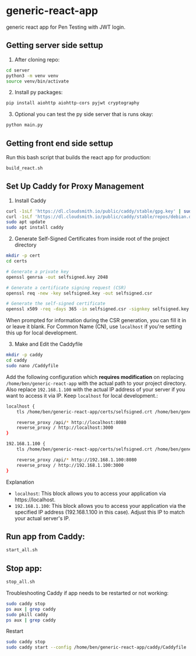 # generic-react-app
generic react app for Pen Testing with JWT login. 


## Getting server side settup
1. After cloning repo:
```bash
cd server
python3 -m venv venv
source venv/bin/activate

```
2. Install py packages:
```bash
pip install aiohttp aiohttp-cors pyjwt cryptography
```

3. Optional you can test the py side server that is runs okay:
```bash
python main.py
```

## Getting front end side settup

Run this bash script that builds the react app for production:

```bash
build_react.sh
```

## Set Up Caddy for Proxy Management

1. Install Caddy
```bash
curl -1sLf 'https://dl.cloudsmith.io/public/caddy/stable/gpg.key' | sudo apt-key add -
curl -1sLf 'https://dl.cloudsmith.io/public/caddy/stable/repos/debian.deb.txt' | sudo tee /etc/apt/sources.list.d/caddy-stable.list
sudo apt update
sudo apt install caddy
```

2. Generate Self-Signed Certificates from inside root of the project directory
```bash
mkdir -p cert
cd certs

# Generate a private key
openssl genrsa -out selfsigned.key 2048

# Generate a certificate signing request (CSR)
openssl req -new -key selfsigned.key -out selfsigned.csr

# Generate the self-signed certificate
openssl x509 -req -days 365 -in selfsigned.csr -signkey selfsigned.key -out selfsigned.crt
```
When prompted for information during the CSR generation, you can fill it in or leave it blank. For Common Name (CN), use `localhost` if you're setting this up for local development.


3. Make and Edit the Caddyfile
```bash
mkdir -p caddy
cd caddy
sudo nano /Caddyfile
```
Add the following configuration which **requires modification** on replacing `/home/ben/generic-react-app` with the actual path to your project directory. Also replace `192.168.1.100` with the actual IP address of your server if you want to access it via IP. Keep `localhost` for local development.:

```bash
localhost {
    tls /home/ben/generic-react-app/certs/selfsigned.crt /home/ben/generic-react-app/certs/selfsigned.key

    reverse_proxy /api/* http://localhost:8080
    reverse_proxy / http://localhost:3000
}

192.168.1.100 {
    tls /home/ben/generic-react-app/certs/selfsigned.crt /home/ben/generic-react-app/certs/selfsigned.key

    reverse_proxy /api/* http://192.168.1.100:8080
    reverse_proxy / http://192.168.1.100:3000
}

```


Explanation
* `localhost`: This block allows you to access your application via https://localhost.
* `192.168.1.100`: This block allows you to access your application via the specified IP address (192.168.1.100 in this case). Adjust this IP to match your actual server's IP.

## Run app from Caddy:

```bash
start_all.sh
```

## Stop app:

```bash
stop_all.sh
```

Troubleshooting Caddy if app needs to be restarted or not working:
```bash
sudo caddy stop
ps aux | grep caddy
sudo pkill caddy
ps aux | grep caddy
```
Restart
```bash
sudo caddy stop
sudo caddy start --config /home/ben/generic-react-app/caddy/Caddyfile
```


